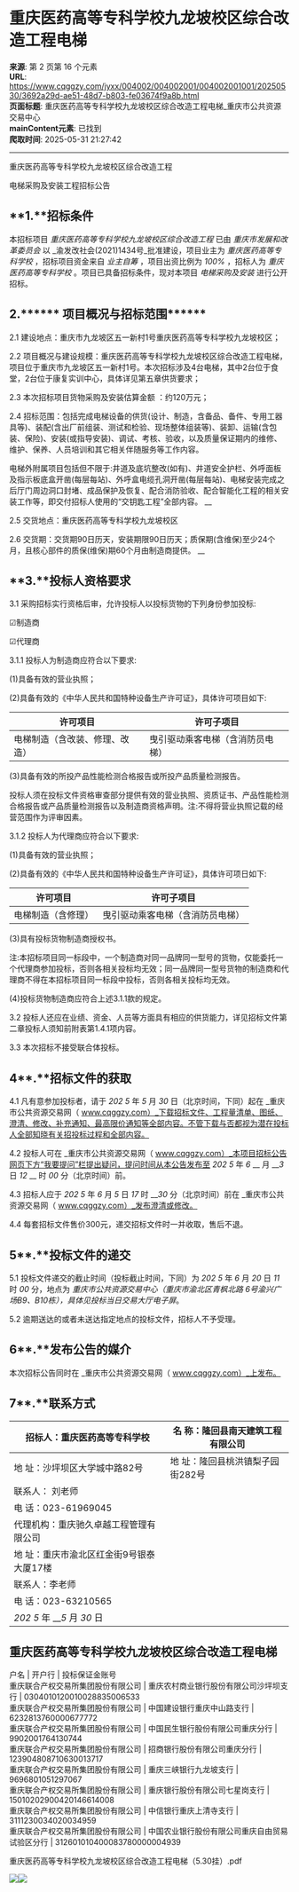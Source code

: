 # 重庆医药高等专科学校九龙坡校区综合改造工程电梯

**来源**: 第 2 页第 16 个元素  
**URL**: https://www.cqggzy.com/jyxx/004002/004002001/004002001001/20250530/3692a29d-ae51-48d7-b803-fe03674f9a8b.html  
**页面标题**: 重庆医药高等专科学校九龙坡校区综合改造工程电梯_重庆市公共资源交易中心  
**mainContent元素**: 已找到  
**爬取时间**: 2025-05-31 21:27:42

---

重庆医药高等专科学校九龙坡校区综合改造工程

电梯采购及安装工程招标公告

## **1.********招标条件******

本招标项目 _重庆医药高等专科学校九龙坡校区综合改造工程_ 已由 _重庆市发展和改革委员会_ 以 _渝发改社会(2021)1434号_批准建设，项目业主为 _重庆医药高等专科学校_ ，招标项目资金来自 _业主自筹_ ，项目出资比例为 _100%_ ，招标人为 _重庆医药高等专科学校_ 。项目已具备招标条件，现对本项目 _电梯采购及安装_ 进行公开招标。

## **2.******** 项目概况与招标范围******

2.1 建设地点：重庆市九龙坡区五一新村1号重庆医药高等专科学校九龙坡校区；

2.2 项目概况与建设规模：重庆医药高等专科学校九龙坡校区综合改造工程电梯，项目位于重庆市九龙坡区五一新村1号。本次招标涉及4台电梯，其中2台位于食堂，2台位于康复实训中心，具体详见第五章供货要求；

2.3 本次招标项目货物采购及安装估算金额 ：约120万元；

2.4 招标范围：包括完成电梯设备的供货(设计、制造，含备品、备件、专用工器具等)、装配(含出厂前组装、测试和检验、现场整体组装等)、装卸、运输(含包装、保险)、安装(或指导安装)、调试、考核、验收，以及质量保证期内的维修、维护、保养、人员培训和其它相关伴随服务等工作内容。

电梯外附属项目包括但不限于:井道及底坑整改(如有)、井道安全护栏、外呼面板及指示板底盒开凿(每层每站)、外呼盒电缆孔洞开凿(每层每站)、电梯安装完成之后厅门周边洞口封堵、成品保护及恢复、配合消防验收、配合智能化工程的相关安装工作等，即交付招标人使用的“交钥匙工程”全部内容。 __

2.5 交货地点：重庆医药高等专科学校九龙坡校区

2.6 交货期：交货期90日历天，安装期限90日历天；质保期(含维保)至少24个月，且核心部件的质保(维保)期60个月由制造商提供。 __

## **3.********投标人资格要求******

3.1 采购招标实行资格后审，允许投标人以投标货物的下列身份参加投标:

☑制造商

☑代理商

3.1.1 投标人为制造商应符合以下要求:

(1)具备有效的营业执照；

(2)具备有效的《中华人民共和国特种设备生产许可证》，具体许可项目如下:

许可项目 |  许可子项目  
---|---  
电梯制造（含改装、修理、改造） |  曳引驱动乘客电梯（含消防员电梯）  
  
(3)具备有效的所投产品性能检测合格报告或所投产品质量检测报告。

投标人须在投标文件资格审查部分提供有效的营业执照、资质证书、产品性能检测合格报告或产品质量检测报告以及制造商资格声明。注:不得将营业执照记载的经营范围作为评审因素。

3.1.2 投标人为代理商应符合以下要求:

(1)具备有效的营业执照；

(2)具备有效的《中华人民共和国特种设备生产许可证》，具体许可项日如下:

许可项目 |  许可子项目  
---|---  
电梯制造（含修理） |  曳引驱动乘客电梯（含消防员电梯）  
  
(3)具有投标货物制造商授权书。

注:本招标项目同一标段中，一个制造商对同一品牌同一型号的货物，仅能委托一个代理商参加投标，否则各相关投标均无效；同一品牌同一型号货物的制造商和代理商不得在本招标项目同一标段中投标，否则各相关投标均无效。

(4)投标货物制造商应符合上述3.1.1款的规定。

3.2 投标人还应在业绩、资金、人员等方面具有相应的供货能力，详见招标文件第二章投标人须知前附表第1.4.1项内容。

3.3 本次招标不接受联合体投标。

## **4****.********招标文件的获取******

4.1 凡有意参加投标者，请于 _202_ _5_ 年 _5_ 月 _30_ 日（北京时间，下同）起在 _重庆市公共资源交易网（ www.cqggzy.com）_下载招标文件、工程量清单、图纸、澄清、修改、补充通知、最高限价通知等全部内容。不管下载与否都视为潜在投标人全部知晓有关招投标过程和全部内容。

4.2 投标人可在 _重庆市公共资源交易网（ www.cqggzy.com）_本项目招标公告网页下方“我要提问”栏提出疑问，提问时间从本公告发布至 _202_ _5_ 年 _6_ __ 月 ___3_ 日 _12_ __ 时 _00_ 分（北京时间）前。

4.3 招标人应于 _202_ _5_ 年 _6_ 月 _5_ 日 _17_ 时 ___30_ 分（北京时间）前在 _重庆市公共资源交易网（ www.cqggzy.com）_发布澄清或修改。

4.4 每套招标文件售价300元，递交招标文件时一并收取，售后不退。

## **5****.********投标文件的递交******

5.1 投标文件递交的截止时间（投标截止时间，下同）为 _202_ _5_ 年 _6_ 月 _20_ 日 _11_ 时 _00_ 分，地点为 _重庆市公共资源交易中心（重庆市渝北区青枫北路 6号渝兴广场B9、B10栋），具体见投标当日交易大厅电子屏_。

5.2 逾期送达的或者未送达指定地点的投标文件，招标人不予受理。

## **6****.********发布公告的媒介******

本次招标公告同时在 _重庆市公共资源交易网（ www.cqggzy.com）_上发布。

## **7****.********联系方式******

招标人：重庆医药高等专科学校 |  名 称：隆回县南天建筑工程有限公司  
---|---  
地 址：沙坪坝区大学城中路82号 |  地 址：隆回县桃洪镇梨子园街282号  
联系人： 刘老师 |   
电 话：023-61969045 |   
代理机构：重庆驰久卓越工程管理有限公司 |   
地 址：重庆市渝北区红金街9号银泰大厦17楼 |   
联系人：李老师 |   
电 话：023-63210565 |   
|  _202_ _5_ 年 ___5_ 月 _30_ 日  
  
重庆医药高等专科学校九龙坡校区综合改造工程电梯  
---  
户名 | 开户行 | 投标保证金账号  
重庆联合产权交易所集团股份有限公司 | 重庆农村商业银行股份有限公司沙坪坝支行 | 0304010120010028835006533  
重庆联合产权交易所集团股份有限公司 | 中国建设银行重庆中山路支行 | 6232813760000677772  
重庆联合产权交易所集团股份有限公司 | 中国民生银行股份有限公司重庆分行 | 9902001764130744  
重庆联合产权交易所集团股份有限公司 | 招商银行股份有限公司重庆分行 | 123904808710630013717  
重庆联合产权交易所集团股份有限公司 | 重庆三峡银行九龙坡支行 | 9696801051297067  
重庆联合产权交易所集团股份有限公司 | 重庆银行股份有限公司七星岗支行 | 15010202900420146614008  
重庆联合产权交易所集团股份有限公司 | 中信银行重庆上清寺支行 | 3111230034020034959  
重庆联合产权交易所集团股份有限公司 | 中国农业银行股份有限公司重庆自由贸易试验区分行 | 312601010400083780000004939  
  
  
  
重庆医药高等专科学校九龙坡校区综合改造工程电梯（5.30挂）.pdf    
  
  
  
  
[![](https://ztb.cqggzy.com/CQTPFrame/css/img/tiwen.png)](http://ztb.cqggzy.com/CQTPFrame/jsgcztbmis2/pages/onlinetiwen/OnLineTiWen_Detail?GongGaoGuid=3692a29d-ae51-48d7-b803-fe03674f9a8b)[![](https://ztb.cqggzy.com/CQTPFrame/css/img/baohan.png)](https://jrfw.cqggzy.com)

